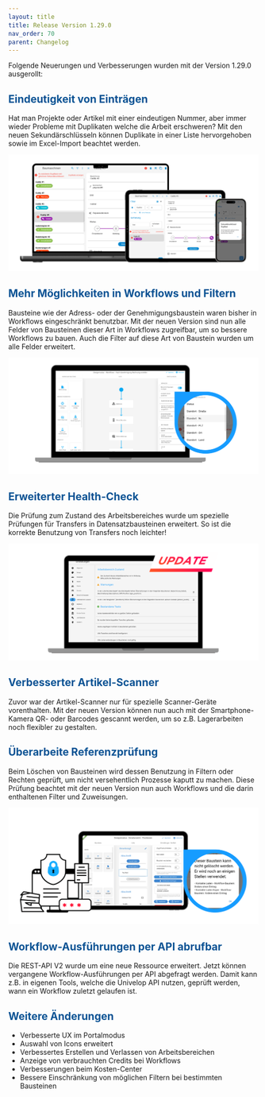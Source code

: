 ```yaml
---
layout: title
title: Release Version 1.29.0
nav_order: 70
parent: Changelog
---
```


Folgende Neuerungen und Verbesserungen wurden mit der Version 1.29.0 ausgerollt:

## <span style="color:#0b5394">**Eindeutigkeit von Einträgen**</span>

Hat man Projekte oder Artikel mit einer eindeutigen Nummer, aber immer wieder Probleme mit Duplikaten welche die Arbeit erschweren? Mit den neuen Sekundärschlüsseln können Duplikate in einer Liste hervorgehoben sowie im Excel-Import beachtet werden.

![release-duplicate-check](\assets\latest-updates\release-duplicate-check.png 'release-duplicate-check')

## <span style="color:#0b5394">**Mehr Möglichkeiten in Workflows und Filtern**</span>

Bausteine wie der Adress- oder der Genehmigungsbaustein waren bisher in Workflows eingeschränkt benutzbar. Mit der neuen Version sind nun alle Felder von Bausteinen dieser Art in Workflows zugreifbar, um so bessere Workflows zu bauen. Auch die Filter auf diese Art von Baustein wurden um alle Felder erweitert.

![release-improved-multi-value-handling](\assets\latest-updates\release-improved-multi-value-handling.png 'release-improved-multi-value-handling')

## <span style="color:#0b5394">**Erweiterter Health-Check**</span>

Die Prüfung zum Zustand des Arbeitsbereiches wurde um spezielle Prüfungen für Transfers in Datensatzbausteinen erweitert. So ist die korrekte Benutzung von Transfers noch leichter!

![release-improved-health-check](\assets\latest-updates\release-improved-health-check.png 'release-improved-health-check')

## <span style="color:#0b5394">**Verbesserter Artikel-Scanner**</span>

Zuvor war der Artikel-Scanner nur für spezielle Scanner-Geräte vorenthalten. Mit der neuen Version können nun auch mit der Smartphone-Kamera QR- oder Barcodes gescannt werden, um so z.B. Lagerarbeiten noch flexibler zu gestalten.

## <span style="color:#0b5394">**Überarbeite Referenzprüfung**</span>

Beim Löschen von Bausteinen wird dessen Benutzung in Filtern oder Rechten geprüft, um nicht versehentlich Prozesse kaputt zu machen. Diese Prüfung beachtet mit der neuen Version nun auch Workflows und die darin enthaltenen Filter und Zuweisungen.

![release-improved-reference-check](\assets\latest-updates\release-improved-reference-check.png 'release-improved-reference-check')

## <span style="color:#0b5394">**Workflow-Ausführungen per API abrufbar**</span>

Die REST-API V2 wurde um eine neue Ressource erweitert. Jetzt können vergangene Workflow-Ausführungen per API abgefragt werden. Damit kann z.B. in eigenen Tools, welche die Univelop API nutzen, geprüft werden, wann ein Workflow zuletzt gelaufen ist.

## <span style="color:#0b5394">**Weitere Änderungen**</span>

-   Verbesserte UX im Portalmodus
-   Auswahl von Icons erweitert
-   Verbessertes Erstellen und Verlassen von Arbeitsbereichen
-   Anzeige von verbrauchten Credits bei Workflows
-   Verbesserungen beim Kosten-Center
-   Bessere Einschränkung von möglichen Filtern bei bestimmten Bausteinen
